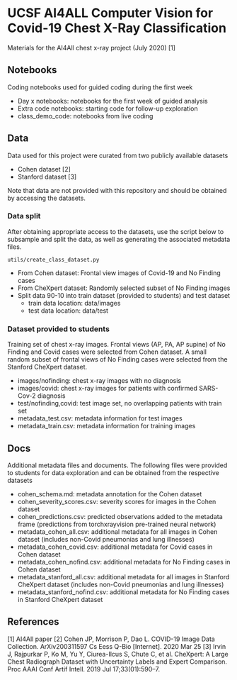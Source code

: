 # UCSF AI4ALL Computer Vision for Covid-19 Chest X-Ray Classification

Materials for the AI4All chest x-ray project (July 2020) [1]

## Notebooks
Coding notebooks used for guided coding during the first week

- Day x notebooks: notebooks for the first week of guided analysis
- Extra code notebooks: starting code for follow-up exploration
- class_demo_code: notebooks from live coding

## Data

Data used for this project were curated from two publicly available datasets
- Cohen dataset [2]
- Stanford dataset [3]

Note that data are not provided with this repository and should be obtained by accessing the datasets.

### Data split

After obtaining appropriate access to the datasets, use the script below to subsample and split the data, as well as generating the associated metadata files.

`utils/create_class_dataset.py`

- From Cohen dataset: Frontal view images of Covid-19 and No Finding cases
- From CheXpert dataset: Randomly selected subset of No Finding images 
- Split data 90-10 into train dataset (provided to students) and test dataset
    + train data location: data/images
    + test data location: data/test

### Dataset provided to students

Training set of chest x-ray images. Frontal views (AP, PA, AP supine) of No Finding and Covid cases were selected from Cohen dataset. A small random subset of frontal views of No Finding cases were selected from the Stanford CheXpert dataset.

- images/nofinding: chest x-ray images with no diagnosis
- images/covid: chest x-ray images for patients with confirmed SARS-Cov-2 diagnosis
- test/nofinding,covid: test image set, no overlapping patients with train set
- metadata_test.csv: metadata information for test images
- metadata_train.csv: metadata information for training images

## Docs

Additional metadata files and documents. The following files were provided to students for data exploration and can be obtained from the respective datasets

- cohen_schema.md: metadata annotation for the Cohen dataset
- cohen_severity_scores.csv: severity scores for images in the Cohen dataset
- cohen_predictions.csv: predicted observations added to the metadata frame (predictions from torchxrayvision pre-trained neural network)
- metadata_cohen_all.csv: additional metadata for all images in Cohen dataset (includes non-Covid pneumonias and lung illnesses)
- metadata_cohen_covid.csv: additional metadata for Covid cases in Cohen dataset
- metadata_cohen_nofind.csv: additional metadata for No Finding cases in Cohen dataset
- metadata_stanford_all.csv: additional metadata for all images in Stanford CheXpert dataset (includes non-Covid pneumonias and lung illnesses)
- metadata_stanford_nofind.csv: additional metadata for No Finding cases in Stanford CheXpert dataset
    
## References

[1] AI4All paper
[2] Cohen JP, Morrison P, Dao L. COVID-19 Image Data Collection. ArXiv200311597 Cs Eess Q-Bio [Internet]. 2020 Mar 25
[3] Irvin J, Rajpurkar P, Ko M, Yu Y, Ciurea-Ilcus S, Chute C, et al. CheXpert: A Large Chest Radiograph Dataset with Uncertainty Labels and Expert Comparison. Proc AAAI Conf Artif Intell. 2019 Jul 17;33(01):590–7.

